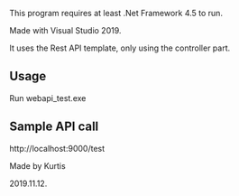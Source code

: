 This program requires at least .Net Framework 4.5 to run.

Made with Visual Studio 2019.

It uses the Rest API template, only using the controller part.

## Usage
Run webapi_test.exe

## Sample API call
http://localhost:9000/test

Made by Kurtis

2019.11.12.